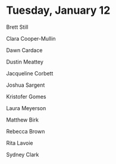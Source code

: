 # Tuesday, January 12

Brett Still

Clara Cooper-Mullin

Dawn Cardace

Dustin Meattey

Jacqueline Corbett

Joshua Sargent

Kristofer Gomes

Laura Meyerson

Matthew Birk

Rebecca Brown

Rita Lavoie

Sydney Clark
